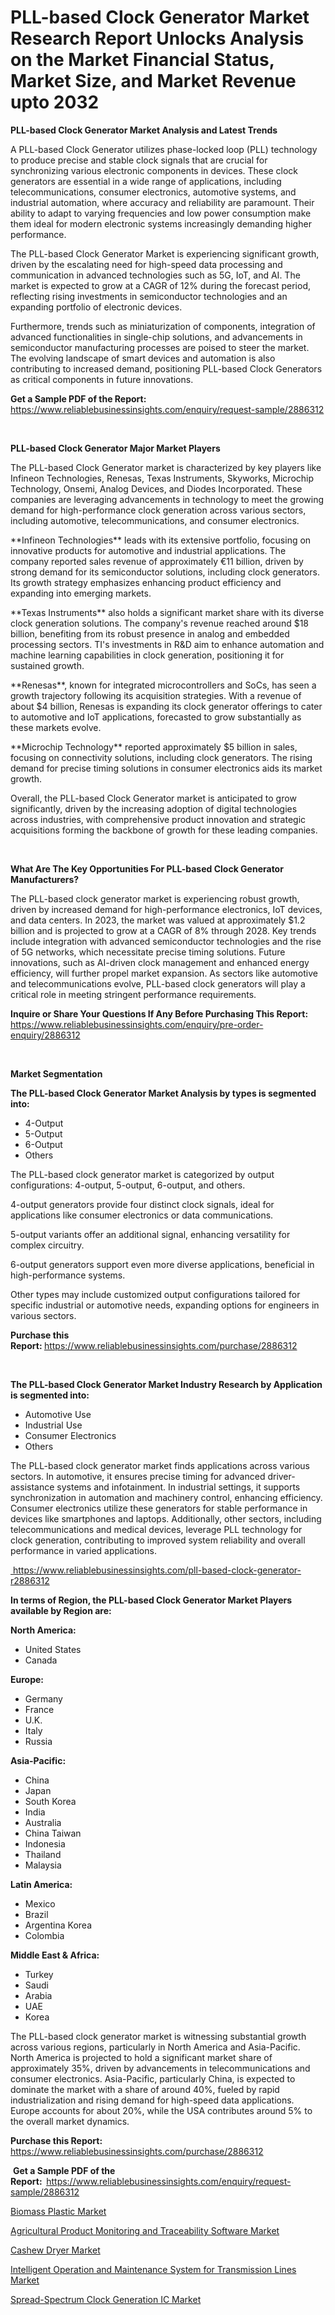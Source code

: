 <p><h1>PLL-based Clock Generator Market Research Report Unlocks Analysis on the Market Financial Status, Market Size, and Market Revenue upto 2032</h1></p><p><strong>PLL-based Clock Generator Market Analysis and Latest Trends</strong></p>
<p><p>A PLL-based Clock Generator utilizes phase-locked loop (PLL) technology to produce precise and stable clock signals that are crucial for synchronizing various electronic components in devices. These clock generators are essential in a wide range of applications, including telecommunications, consumer electronics, automotive systems, and industrial automation, where accuracy and reliability are paramount. Their ability to adapt to varying frequencies and low power consumption make them ideal for modern electronic systems increasingly demanding higher performance.</p><p>The PLL-based Clock Generator Market is experiencing significant growth, driven by the escalating need for high-speed data processing and communication in advanced technologies such as 5G, IoT, and AI. The market is expected to grow at a CAGR of 12% during the forecast period, reflecting rising investments in semiconductor technologies and an expanding portfolio of electronic devices.</p><p>Furthermore, trends such as miniaturization of components, integration of advanced functionalities in single-chip solutions, and advancements in semiconductor manufacturing processes are poised to steer the market. The evolving landscape of smart devices and automation is also contributing to increased demand, positioning PLL-based Clock Generators as critical components in future innovations.</p></p>
<p><strong>Get a Sample PDF of the Report:&nbsp;</strong> <a href="https://www.reliablebusinessinsights.com/enquiry/request-sample/2886312?utm_campaign=1121&utm_medium=2&utm_source=Github&utm_content=ia&utm_term=13032025&utm_id=pll-based-clock-generator">https://www.reliablebusinessinsights.com/enquiry/request-sample/2886312</a></p>
<p>&nbsp;</p>
<p><strong>PLL-based Clock Generator Major Market Players</strong></p>
<p><p>The PLL-based Clock Generator market is characterized by key players like Infineon Technologies, Renesas, Texas Instruments, Skyworks, Microchip Technology, Onsemi, Analog Devices, and Diodes Incorporated. These companies are leveraging advancements in technology to meet the growing demand for high-performance clock generation across various sectors, including automotive, telecommunications, and consumer electronics.</p><p>**Infineon Technologies** leads with its extensive portfolio, focusing on innovative products for automotive and industrial applications. The company reported sales revenue of approximately €11 billion, driven by strong demand for its semiconductor solutions, including clock generators. Its growth strategy emphasizes enhancing product efficiency and expanding into emerging markets.</p><p>**Texas Instruments** also holds a significant market share with its diverse clock generation solutions. The company's revenue reached around $18 billion, benefiting from its robust presence in analog and embedded processing sectors. TI's investments in R&D aim to enhance automation and machine learning capabilities in clock generation, positioning it for sustained growth.</p><p>**Renesas**, known for integrated microcontrollers and SoCs, has seen a growth trajectory following its acquisition strategies. With a revenue of about $4 billion, Renesas is expanding its clock generator offerings to cater to automotive and IoT applications, forecasted to grow substantially as these markets evolve.</p><p>**Microchip Technology** reported approximately $5 billion in sales, focusing on connectivity solutions, including clock generators. The rising demand for precise timing solutions in consumer electronics aids its market growth.</p><p>Overall, the PLL-based Clock Generator market is anticipated to grow significantly, driven by the increasing adoption of digital technologies across industries, with comprehensive product innovation and strategic acquisitions forming the backbone of growth for these leading companies.</p></p>
<p>&nbsp;</p>
<p><strong>What Are The Key Opportunities For PLL-based Clock Generator Manufacturers?</strong></p>
<p><p>The PLL-based clock generator market is experiencing robust growth, driven by increased demand for high-performance electronics, IoT devices, and data centers. In 2023, the market was valued at approximately $1.2 billion and is projected to grow at a CAGR of 8% through 2028. Key trends include integration with advanced semiconductor technologies and the rise of 5G networks, which necessitate precise timing solutions. Future innovations, such as AI-driven clock management and enhanced energy efficiency, will further propel market expansion. As sectors like automotive and telecommunications evolve, PLL-based clock generators will play a critical role in meeting stringent performance requirements.</p></p>
<p><strong>Inquire or Share Your Questions If Any Before Purchasing This Report:</strong> <a href="https://www.reliablebusinessinsights.com/enquiry/pre-order-enquiry/2886312?utm_campaign=1121&utm_medium=2&utm_source=Github&utm_content=ia&utm_term=13032025&utm_id=pll-based-clock-generator">https://www.reliablebusinessinsights.com/enquiry/pre-order-enquiry/2886312</a></p>
<p>&nbsp;</p>
<p><strong>Market Segmentation</strong></p>
<p><strong>The PLL-based Clock Generator Market Analysis by types is segmented into:</strong></p>
<p><ul><li>4-Output</li><li>5-Output</li><li>6-Output</li><li>Others</li></ul></p>
<p><p>The PLL-based clock generator market is categorized by output configurations: 4-output, 5-output, 6-output, and others. </p><p>4-output generators provide four distinct clock signals, ideal for applications like consumer electronics or data communications. </p><p>5-output variants offer an additional signal, enhancing versatility for complex circuitry. </p><p>6-output generators support even more diverse applications, beneficial in high-performance systems. </p><p>Other types may include customized output configurations tailored for specific industrial or automotive needs, expanding options for engineers in various sectors.</p></p>
<p><strong>Purchase this Report:&nbsp;</strong><a href="https://www.reliablebusinessinsights.com/purchase/2886312?utm_campaign=1121&utm_medium=2&utm_source=Github&utm_content=ia&utm_term=13032025&utm_id=pll-based-clock-generator">https://www.reliablebusinessinsights.com/purchase/2886312</a></p>
<p>&nbsp;</p>
<p><strong>The PLL-based Clock Generator Market Industry Research by Application is segmented into:</strong></p>
<p><ul><li>Automotive Use</li><li>Industrial Use</li><li>Consumer Electronics</li><li>Others</li></ul></p>
<p><p>The PLL-based clock generator market finds applications across various sectors. In automotive, it ensures precise timing for advanced driver-assistance systems and infotainment. In industrial settings, it supports synchronization in automation and machinery control, enhancing efficiency. Consumer electronics utilize these generators for stable performance in devices like smartphones and laptops. Additionally, other sectors, including telecommunications and medical devices, leverage PLL technology for clock generation, contributing to improved system reliability and overall performance in varied applications.</p></p>
<p><a href="https://www.reliablebusinessinsights.com/pll-based-clock-generator-r2886312?utm_campaign=1121&utm_medium=2&utm_source=Github&utm_content=ia&utm_term=13032025&utm_id=pll-based-clock-generator">&nbsp;https://www.reliablebusinessinsights.com/pll-based-clock-generator-r2886312</a></p>
<p><strong>In terms of Region, the PLL-based Clock Generator Market Players available by Region are:</strong></p>
<p>
    <p> <strong> North America: </strong>
        <ul>
            <li>United States</li>
            <li>Canada</li>
        </ul>
        </p> 
    <p> <strong> Europe: </strong>
        <ul>
            <li>Germany</li>
            <li>France</li>
            <li>U.K.</li>
            <li>Italy</li>
            <li>Russia</li>
        </ul>
        </p> 
    <p> <strong> Asia-Pacific: </strong>
        <ul>
            <li>China</li>
            <li>Japan</li>
            <li>South Korea</li>
            <li>India</li>
            <li>Australia</li>
            <li>China Taiwan</li>
            <li>Indonesia</li>
            <li>Thailand</li>
            <li>Malaysia</li>
        </ul>
        </p> 
    <p> <strong> Latin America: </strong>
        <ul>
            <li>Mexico</li>
            <li>Brazil</li>
            <li>Argentina Korea</li>
            <li>Colombia</li>
        </ul>
        </p> 
    <p> <strong> Middle East & Africa: </strong>
        <ul>
            <li>Turkey</li>
            <li>Saudi</li>
            <li>Arabia</li>
            <li>UAE</li>
            <li>Korea</li>
        </ul>
    </p>
    </p>
<p><p>The PLL-based clock generator market is witnessing substantial growth across various regions, particularly in North America and Asia-Pacific. North America is projected to hold a significant market share of approximately 35%, driven by advancements in telecommunications and consumer electronics. Asia-Pacific, particularly China, is expected to dominate the market with a share of around 40%, fueled by rapid industrialization and rising demand for high-speed data applications. Europe accounts for about 20%, while the USA contributes around 5% to the overall market dynamics.</p></p>
<p><strong>Purchase this Report: </strong><a href="https://www.reliablebusinessinsights.com/purchase/2886312?utm_campaign=1121&utm_medium=2&utm_source=Github&utm_content=ia&utm_term=13032025&utm_id=pll-based-clock-generator">https://www.reliablebusinessinsights.com/purchase/2886312</a></p>
<p>&nbsp;<strong>Get a Sample PDF of the Report:&nbsp;&nbsp;</strong><a href="https://www.reliablebusinessinsights.com/enquiry/request-sample/2886312?utm_campaign=1121&utm_medium=2&utm_source=Github&utm_content=ia&utm_term=13032025&utm_id=pll-based-clock-generator">https://www.reliablebusinessinsights.com/enquiry/request-sample/2886312</a></p>
<p><strong></strong></p>
<p><p><a href="https://github.com/antonioc6hal/Market-Research-Report-List-1/blob/main/biomass-plastic-market.md?utm_campaign=1121&utm_medium=2&utm_source=Github&utm_content=ia&utm_term=13032025&utm_id=pll-based-clock-generator">Biomass Plastic Market</a></p><p><a href="https://github.com/ElviraLeka1962/Market-Research-Report-List-1/blob/main/agricultural-product-monitoring-and-traceability-software-market.md?utm_campaign=1121&utm_medium=2&utm_source=Github&utm_content=ia&utm_term=13032025&utm_id=pll-based-clock-generator">Agricultural Product Monitoring and Traceability Software Market</a></p><p><a href="https://github.com/lashaunm5st/Market-Research-Report-List-1/blob/main/cashew-dryer-market.md?utm_campaign=1121&utm_medium=2&utm_source=Github&utm_content=ia&utm_term=13032025&utm_id=pll-based-clock-generator">Cashew Dryer Market</a></p><p><a href="https://github.com/kimberjam0i/Market-Research-Report-List-1/blob/main/intelligent-operation-and-maintenance-system-for-transmission-lines-market.md?utm_campaign=1121&utm_medium=2&utm_source=Github&utm_content=ia&utm_term=13032025&utm_id=pll-based-clock-generator">Intelligent Operation and Maintenance System for Transmission Lines Market</a></p><p><a href="https://github.com/osbornrdaflalo/Market-Research-Report-List-1/blob/main/spread-spectrum-clock-generation-ic-market.md?utm_campaign=1121&utm_medium=2&utm_source=Github&utm_content=ia&utm_term=13032025&utm_id=pll-based-clock-generator">Spread-Spectrum Clock Generation IC Market</a></p></p>